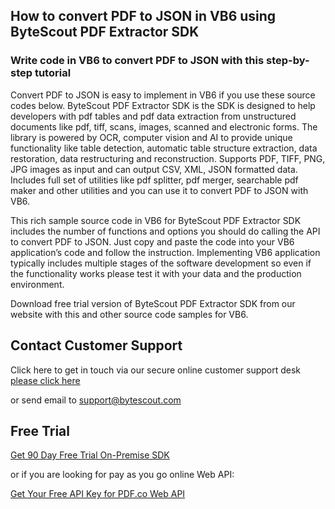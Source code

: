 ## How to convert PDF to JSON in VB6 using ByteScout PDF Extractor SDK

### Write code in VB6 to convert PDF to JSON with this step-by-step tutorial

Convert PDF to JSON is easy to implement in VB6 if you use these source codes below. ByteScout PDF Extractor SDK is the SDK is designed to help developers with pdf tables and pdf data extraction from unstructured documents like pdf, tiff, scans, images, scanned and electronic forms. The library is powered by OCR, computer vision and AI to provide unique functionality like table detection, automatic table structure extraction, data restoration, data restructuring and reconstruction. Supports PDF, TIFF, PNG, JPG images as input and can output CSV, XML, JSON formatted data. Includes full set of utilities like pdf splitter, pdf merger, searchable pdf maker and other utilities and you can use it to convert PDF to JSON with VB6.

This rich sample source code in VB6 for ByteScout PDF Extractor SDK includes the number of functions and options you should do calling the API to convert PDF to JSON. Just copy and paste the code into your VB6 application’s code and follow the instruction. Implementing VB6 application typically includes multiple stages of the software development so even if the functionality works please test it with your data and the production environment.

Download free trial version of ByteScout PDF Extractor SDK from our website with this and other source code samples for VB6.

## Contact Customer Support

Click here to get in touch via our secure online customer support desk [please click here](https://bytescout.zendesk.com/hc/en-us/requests/new?subject=ByteScout%20PDF%20Extractor%20SDK%20Question)

or send email to [support@bytescout.com](mailto:support@bytescout.com?subject=ByteScout%20PDF%20Extractor%20SDK%20Question) 

## Free Trial

[Get 90 Day Free Trial On-Premise SDK](https://bytescout.com/download/web-installer?utm_source=github-readme)

or if you are looking for pay as you go online Web API:

[Get Your Free API Key for PDF.co Web API](https://pdf.co/documentation/api?utm_source=github-readme)